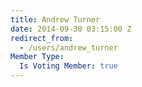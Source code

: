 ```yaml
---
title: Andrew Turner
date: 2014-09-30 03:15:00 Z
redirect_from:
  - /users/andrew_turner
Member Type:
  Is Voting Member: true
---
```


